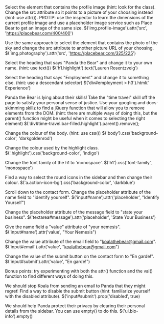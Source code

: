 
Select the element that contains the profile image (hint: look for the class). Change the src attribute so it points to a picture of your choosing instead (hint: use attr()).
PROTIP: use the inspector to learn the dimensions of the current profile image and use a placeholder image service such as Place Bear to get an image of the same size.
    $('img.profile-image').attr('src', 'https://placebear.com/400/400')


Use the same approach to select the element that contains the photo of the sky and change the src attribute to another picture URL of your choosing.
    $('img.photography').attr('src', 'https://placebear.com/325/225')


Select the heading that says "Panda the Bear" and change it to your own name. (hint: use text())
    $('h1.highlight').text('Lauren Rosentzveig')


Select the heading that says "Employment" and change it to something else. (hint: use a descendant selector)
    $('div#employment > h3').html('<i class="icon-suitcase"></i> &nbsp; Experience')

Panda the Bear is lying about their skills! Take the "time travel" skill off the page to satisfy your personal sense of justice. Use your googling and docs-skimming skillz to find a jQuery function that will allow you to remove elements from the DOM. (hint: there are multiple ways of doing this, but the parent() function might be useful when it comes to selecting the right element)
    $('div#time-travel.bar-filled.highlight').parent().remove();

Change the colour of the body. (hint: use css())
    $('body').css('background-color', 'darkgoldenrod')

Change the colour used by the highlight class.
    $('.highlight').css('background-color', 'indigo')

Change the font family of the h1 to 'monospace'.
    $('h1').css('font-family', 'monospace')

Find a way to select the round icons in the sidebar and then change their colour.
    $('a.action-icon-bg').css('background-color', 'darkblue')

Scroll down to the contact form. Change the placeholder attribute of the name field to "identify yourself".
    $('input#name').attr('placeholder', "Identify Yourself")

Change the placeholder attribute of the message field to "state your business".
    $('textarea#message').attr('placeholder', 'State Your Business')

Give the name field a "value" attribute of "your nemesis".
    $('input#name').attr('value', "Your Nemesis")

Change the value attribute of the email field to "koalathebear@gmail.com".
    $('input#email').attr('value', "koalathebear@gmail.com")

Change the value of the submit button on the contact form to "En garde!".
    $('input#submit').attr('value', "En garde!")

Bonus points: try experimenting with both the attr() function and the val() function to find different ways of doing this.

We should stop Koala from sending an email to Panda that they might regret! Find a way to disable the submit button (hint: familiarize yourself with the disabled attribute).
    $('input#submit').prop('disabled', true)

We should help Panda protect their privacy by clearing their personal details from the sidebar. You can use empty() to do this.
    $('ul.bio-info').empty()
